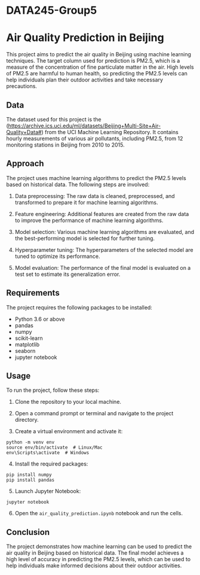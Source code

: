 # DATA245-Group5
# Air Quality Prediction in Beijing
This project aims to predict the air quality in Beijing using machine learning techniques. The target column used for prediction is PM2.5, which is a measure of the concentration of fine particulate matter in the air. High levels of PM2.5 are harmful to human health, so predicting the PM2.5 levels can help individuals plan their outdoor activities and take necessary precautions.

## Data
The dataset used for this project is the (https://archive.ics.uci.edu/ml/datasets/Beijing+Multi-Site+Air-Quality+Data#) from the UCI Machine Learning Repository. It contains hourly measurements of various air pollutants, including PM2.5, from 12 monitoring stations in Beijing from 2010 to 2015.

## Approach
The project uses machine learning algorithms to predict the PM2.5 levels based on historical data. The following steps are involved:

1. Data preprocessing: The raw data is cleaned, preprocessed, and transformed to prepare it for machine learning algorithms.

2. Feature engineering: Additional features are created from the raw data to improve the performance of machine learning algorithms.

3. Model selection: Various machine learning algorithms are evaluated, and the best-performing model is selected for further tuning.

4. Hyperparameter tuning: The hyperparameters of the selected model are tuned to optimize its performance.

5. Model evaluation: The performance of the final model is evaluated on a test set to estimate its generalization error.

## Requirements
The project requires the following packages to be installed:

- Python 3.6 or above
- pandas
- numpy
- scikit-learn
- matplotlib
- seaborn
- jupyter notebook

## Usage
To run the project, follow these steps:

1. Clone the repository to your local machine.

2. Open a command prompt or terminal and navigate to the project directory.

3. Create a virtual environment and activate it:

```
python -m venv env
source env/bin/activate  # Linux/Mac
env\Scripts\activate  # Windows
```

4. Install the required packages:

```
pip install numpy
pip install pandas
```

5. Launch Jupyter Notebook:

```
jupyter notebook
```

6. Open the `air_quality_prediction.ipynb` notebook and run the cells.

## Conclusion
The project demonstrates how machine learning can be used to predict the air quality in Beijing based on historical data. The final model achieves a high level of accuracy in predicting the PM2.5 levels, which can be used to help individuals make informed decisions about their outdoor activities.
